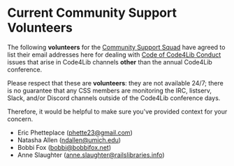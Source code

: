 Current Community Support Volunteers
====================================

The following **volunteers** for the [Community Support Squad](csvcharge.md) have agreed to list their email addresses here for dealing with [Code of Code4Lib Conduct](code_of_conduct.md) issues that arise in Code4Lib channels **other** than the annual Code4Lib conference.

Please respect that these are **volunteers**: they are not available 24/7; there is no guarantee that any CSS members are monitoring the IRC, listserv, Slack, and/or Discord channels outside of the Code4Lib conference days.  

Therefore, it would be helpful to make sure you've provided context for your concern.

* Eric Phetteplace (phette23@gmail.com)
* Natasha Allen (ndallen@umich.edu)
* Bobbi Fox (bobbi@bobbifox.net)
* Anne Slaughter (anne.slaughter@railslibraries.info)
